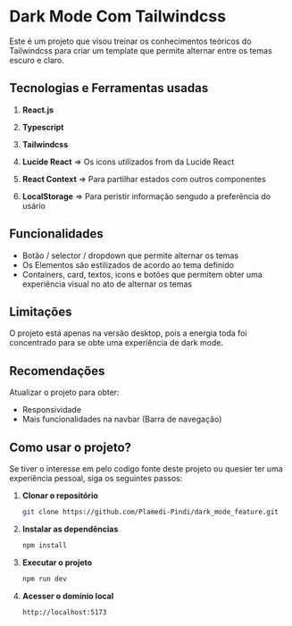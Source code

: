 # Dark Mode Com Tailwindcss

Este é um projeto que visou treinar os conhecimentos teóricos do Tailwindcss para criar um template que permite alternar entre os temas escuro e claro.

## Tecnologias e Ferramentas usadas

1. **React.js**

2. **Typescript**

3. **Tailwindcss**

4. **Lucide React** => Os icons utilizados from da Lucide React

5. **React Context** => Para partilhar estados com outros componentes

6. **LocalStorage** => Para peristir informação sengudo a preferência do usário


## Funcionalidades

* Botão / selector / dropdown que permite alternar os temas
* Os Elementos são estilizados de acordo ao tema definido
* Containers, card, textos, icons e botões que permitem obter uma experiência visual no ato de alternar os temas

## Limitações

O projeto está apenas na versão desktop, pois a energia toda foi concentrado para se obte uma experiência de dark mode.

## Recomendações

Atualizar o projeto para obter:
* Responsividade
* Mais funcionalidades na navbar (Barra de navegação)

## Como usar o projeto?

Se tiver o interesse em pelo codigo fonte deste projeto ou quesier ter uma experiência pessoal, siga os seguintes passos:

1. **Clonar o repositório**
    ```bash
    git clone https://github.com/Plamedi-Pindi/dark_mode_feature.git

2. **Instalar as dependências**
    ```bash
    npm install

3. **Executar o projeto**
    ``` bash
    npm run dev

3. **Acesser o domínio local**
      ```bash
      http://localhost:5173


